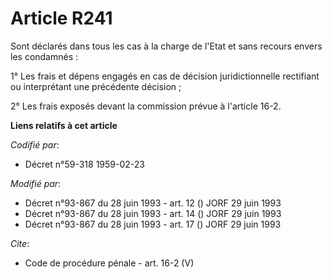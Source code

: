 # Article R241

Sont déclarés dans tous les cas à la charge de l'Etat et sans recours envers les condamnés : 

1° Les frais et dépens engagés en cas de décision juridictionnelle rectifiant ou interprétant une précédente décision ; 

2° Les frais exposés devant la commission prévue à l'article 16-2.

**Liens relatifs à cet article**

_Codifié par_:

  - Décret n°59-318 1959-02-23

_Modifié par_:

  - Décret n°93-867 du 28 juin 1993 - art. 12 () JORF 29 juin 1993
  - Décret n°93-867 du 28 juin 1993 - art. 14 () JORF 29 juin 1993
  - Décret n°93-867 du 28 juin 1993 - art. 17 () JORF 29 juin 1993

_Cite_:

  - Code de procédure pénale - art. 16-2 (V)
